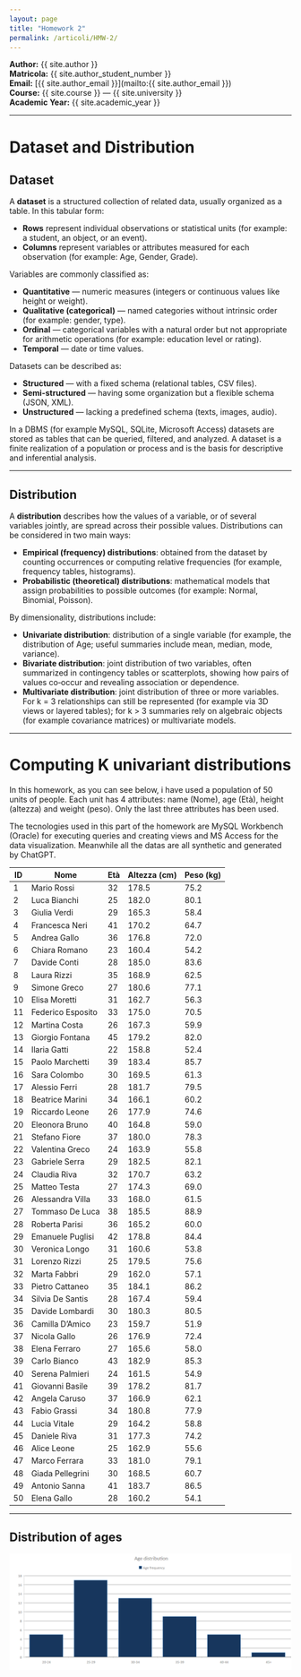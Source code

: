 ```yaml
---
layout: page
title: "Homework 2"
permalink: /articoli/HMW-2/
---
```


**Author:** {{ site.author }}  
**Matricola:** {{ site.author_student_number }}  
**Email:** [{{ site.author_email }}](mailto:{{ site.author_email }})  
**Course:** {{ site.course }} — {{ site.university }}  
**Academic Year:** {{ site.academic_year }}

---

# Dataset and Distribution

## Dataset

A **dataset** is a structured collection of related data, usually organized as a table. In this tabular form:

- **Rows** represent individual observations or statistical units (for example: a student, an object, or an event).
- **Columns** represent variables or attributes measured for each observation (for example: Age, Gender, Grade).

Variables are commonly classified as:
- **Quantitative** — numeric measures (integers or continuous values like height or weight).
- **Qualitative (categorical)** — named categories without intrinsic order (for example: gender, type).
- **Ordinal** — categorical variables with a natural order but not appropriate for arithmetic operations (for example: education level or rating).
- **Temporal** — date or time values.

Datasets can be described as:
- **Structured** — with a fixed schema (relational tables, CSV files).
- **Semi‑structured** — having some organization but a flexible schema (JSON, XML).
- **Unstructured** — lacking a predefined schema (texts, images, audio).

In a DBMS (for example MySQL, SQLite, Microsoft Access) datasets are stored as tables that can be queried, filtered, and analyzed. A dataset is a finite realization of a population or process and is the basis for descriptive and inferential analysis.

---

## Distribution

A **distribution** describes how the values of a variable, or of several variables jointly, are spread across their possible values. Distributions can be considered in two main ways:

- **Empirical (frequency) distributions**: obtained from the dataset by counting occurrences or computing relative frequencies (for example, frequency tables, histograms).
- **Probabilistic (theoretical) distributions**: mathematical models that assign probabilities to possible outcomes (for example: Normal, Binomial, Poisson).

By dimensionality, distributions include:
- **Univariate distribution**: distribution of a single variable (for example, the distribution of Age; useful summaries include mean, median, mode, variance).
- **Bivariate distribution**: joint distribution of two variables, often summarized in contingency tables or scatterplots, showing how pairs of values co‑occur and revealing association or dependence.
- **Multivariate distribution**: joint distribution of three or more variables. For k = 3 relationships can still be represented (for example via 3D views or layered tables); for k > 3 summaries rely on algebraic objects (for example covariance matrices) or multivariate models.

---

# Computing K univariant distributions

In this homework, as you can see below, i have used a population of 50 units of people. Each unit has 4 attributes: name (Nome), age (Età),
height (altezza) and weight (peso).
Only the last three attributes has been used.

The tecnologies used in this part of the homework are MySQL Workbench (Oracle) for executing queries and creating views and MS Access for the data visualization. Meanwhile all the datas are all synthetic and generated by ChatGPT.

<div align='center'>

| ID | Nome                | Età | Altezza (cm) | Peso (kg) |
|----|----------------------|-----|---------------|-----------|
| 1  | Mario Rossi          | 32  | 178.5         | 75.2      |
| 2  | Luca Bianchi         | 25  | 182.0         | 80.1      |
| 3  | Giulia Verdi         | 29  | 165.3         | 58.4      |
| 4  | Francesca Neri       | 41  | 170.2         | 64.7      |
| 5  | Andrea Gallo         | 36  | 176.8         | 72.0      |
| 6  | Chiara Romano        | 23  | 160.4         | 54.2      |
| 7  | Davide Conti         | 28  | 185.0         | 83.6      |
| 8  | Laura Rizzi          | 35  | 168.9         | 62.5      |
| 9  | Simone Greco         | 27  | 180.6         | 77.1      |
| 10 | Elisa Moretti        | 31  | 162.7         | 56.3      |
| 11 | Federico Esposito    | 33  | 175.0         | 70.5      |
| 12 | Martina Costa        | 26  | 167.3         | 59.9      |
| 13 | Giorgio Fontana      | 45  | 179.2         | 82.0      |
| 14 | Ilaria Gatti         | 22  | 158.8         | 52.4      |
| 15 | Paolo Marchetti      | 39  | 183.4         | 85.7      |
| 16 | Sara Colombo         | 30  | 169.5         | 61.3      |
| 17 | Alessio Ferri        | 28  | 181.7         | 79.5      |
| 18 | Beatrice Marini      | 34  | 166.1         | 60.2      |
| 19 | Riccardo Leone       | 26  | 177.9         | 74.6      |
| 20 | Eleonora Bruno       | 40  | 164.8         | 59.0      |
| 21 | Stefano Fiore        | 37  | 180.0         | 78.3      |
| 22 | Valentina Greco      | 24  | 163.9         | 55.8      |
| 23 | Gabriele Serra       | 29  | 182.5         | 82.1      |
| 24 | Claudia Riva         | 32  | 170.7         | 63.2      |
| 25 | Matteo Testa         | 27  | 174.3         | 69.0      |
| 26 | Alessandra Villa     | 33  | 168.0         | 61.5      |
| 27 | Tommaso De Luca      | 38  | 185.5         | 88.9      |
| 28 | Roberta Parisi       | 36  | 165.2         | 60.0      |
| 29 | Emanuele Puglisi     | 42  | 178.8         | 84.4      |
| 30 | Veronica Longo       | 31  | 160.6         | 53.8      |
| 31 | Lorenzo Rizzi        | 25  | 179.5         | 75.6      |
| 32 | Marta Fabbri         | 29  | 162.0         | 57.1      |
| 33 | Pietro Cattaneo      | 35  | 184.1         | 86.2      |
| 34 | Silvia De Santis     | 28  | 167.4         | 59.4      |
| 35 | Davide Lombardi      | 30  | 180.3         | 80.5      |
| 36 | Camilla D’Amico      | 23  | 159.7         | 51.9      |
| 37 | Nicola Gallo         | 26  | 176.9         | 72.4      |
| 38 | Elena Ferraro        | 27  | 165.6         | 58.0      |
| 39 | Carlo Bianco         | 43  | 182.9         | 85.3      |
| 40 | Serena Palmieri      | 24  | 161.5         | 54.9      |
| 41 | Giovanni Basile      | 39  | 178.2         | 81.7      |
| 42 | Angela Caruso        | 37  | 166.9         | 62.1      |
| 43 | Fabio Grassi         | 34  | 180.8         | 77.9      |
| 44 | Lucia Vitale         | 29  | 164.2         | 58.8      |
| 45 | Daniele Riva         | 31  | 177.3         | 74.2      |
| 46 | Alice Leone          | 25  | 162.9         | 55.6      |
| 47 | Marco Ferrara        | 33  | 181.0         | 79.1      |
| 48 | Giada Pellegrini     | 30  | 168.5         | 60.7      |
| 49 | Antonio Sanna        | 41  | 183.7         | 86.5      |
| 50 | Elena Gallo          | 28  | 160.2         | 54.1      |

</div>

---

## Distribution of ages

![Age chart](assets/HMW1/ages_distribution.png)